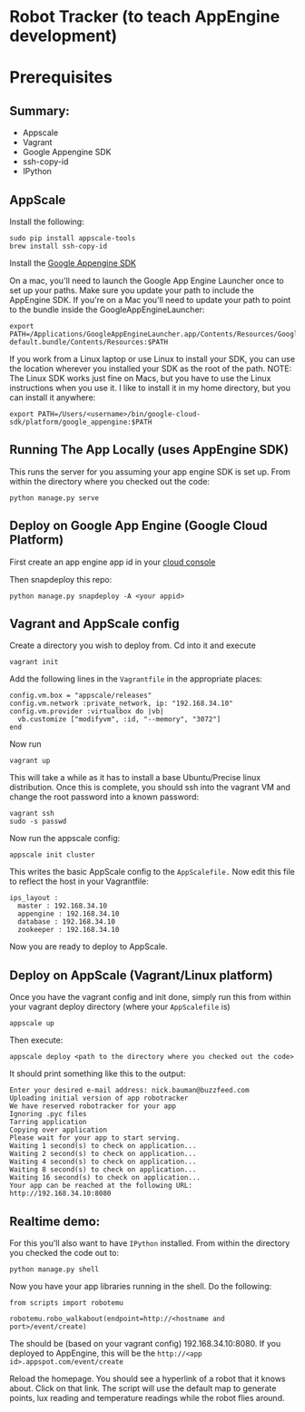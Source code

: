 # Robot Tracker (to teach AppEngine development) #

# Prerequisites

## Summary:

* Appscale
* Vagrant
* Google Appengine SDK
* ssh-copy-id
* IPython

## AppScale

Install the following:

    sudo pip install appscale-tools
    brew install ssh-copy-id

Install the [Google Appengine SDK](https://cloud.google.com/appengine/downloads "AppEngine SDK Download Page")

On a mac, you'll need to launch the Google App Engine Launcher once to set up your paths. Make sure you update your path
to include the AppEngine SDK. If you're on a Mac you'll need to update your path to point to the bundle inside 
the GoogleAppEngineLauncher:

    export PATH=/Applications/GoogleAppEngineLauncher.app/Contents/Resources/GoogleAppEngine-default.bundle/Contents/Resources:$PATH

If you work from a Linux laptop or use Linux to install your SDK, you can use the location wherever you installed your
SDK as the root of the path. NOTE: The Linux SDK works just fine on Macs, but you have to use the Linux instructions 
when you use it. I like to install it in my home directory, but you can install it anywhere:

    export PATH=/Users/<username>/bin/google-cloud-sdk/platform/google_appengine:$PATH

## Running The App Locally (uses AppEngine SDK)

This runs the server for you assuming your app engine SDK is set up. From within the directory where you checked out 
the code:

    python manage.py serve

## Deploy on Google App Engine (Google Cloud Platform)

First create an app engine app id in your [cloud console](http://cloud.google.com "Google Cloud Console") 

Then snapdeploy this repo:

    python manage.py snapdeploy -A <your appid>


## Vagrant and AppScale config

Create a directory you wish to deploy from. Cd into it and execute

    vagrant init
   
Add the following lines in the `Vagrantfile` in the appropriate places:

    config.vm.box = "appscale/releases"
    config.vm.network :private_network, ip: "192.168.34.10"
    config.vm.provider :virtualbox do |vb|
      vb.customize ["modifyvm", :id, "--memory", "3072"]
    end

Now run

    vagrant up

This will take a while as it has to install a base Ubuntu/Precise linux distribution. Once this is complete, you should 
ssh into the vagrant VM and change the root password into a known password:

    vagrant ssh
    sudo -s passwd

Now run the appscale config:

    appscale init cluster

This writes the basic AppScale config to the `AppScalefile.` Now edit this file to reflect the host in your Vagrantfile:

    ips_layout :
      master : 192.168.34.10
      appengine : 192.168.34.10
      database : 192.168.34.10
      zookeeper : 192.168.34.10

Now you are ready to deploy to AppScale.

## Deploy on AppScale (Vagrant/Linux  platform)

Once you have the vagrant config and init done, simply run this from within your vagrant deploy directory (where your
`AppScalefile` is)

    appscale up

Then execute:

    appscale deploy <path to the directory where you checked out the code>

It should print something like this to the output:

    Enter your desired e-mail address: nick.bauman@buzzfeed.com
    Uploading initial version of app robotracker
    We have reserved robotracker for your app
    Ignoring .pyc files
    Tarring application
    Copying over application
    Please wait for your app to start serving.
    Waiting 1 second(s) to check on application...
    Waiting 2 second(s) to check on application...
    Waiting 4 second(s) to check on application...
    Waiting 8 second(s) to check on application...
    Waiting 16 second(s) to check on application...
    Your app can be reached at the following URL: http://192.168.34.10:8080

## Realtime demo:

For this you'll also want to have `IPython` installed. From within the directory you checked the code out to:

    python manage.py shell

Now you have your app libraries running in the shell. Do the following:

    from scripts import robotemu

    robotemu.robo_walkabout(endpoint=http://<hostname and port>/event/create)

The <hostname and port> should be (based on your vagrant config) 192.168.34.10:8080. If you deployed to AppEngine, this
will be the `http://<app id>.appspot.com/event/create`

Reload the homepage. You should see a hyperlink of a robot that it knows about. Click on that link. The script will use 
the default map to  generate points, lux reading and temperature readings while the robot flies around.